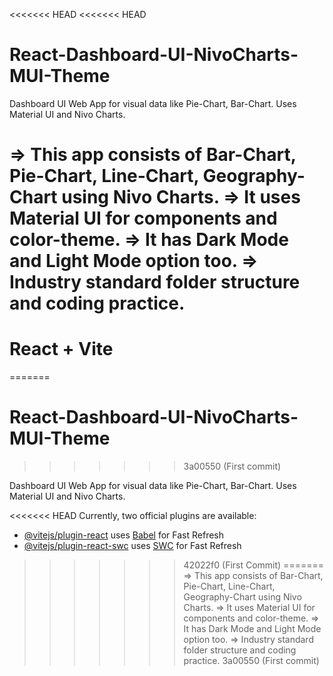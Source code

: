 <<<<<<< HEAD
<<<<<<< HEAD
# React-Dashboard-UI-NivoCharts-MUI-Theme

Dashboard UI Web App for visual data like Pie-Chart, Bar-Chart. Uses Material UI and Nivo Charts.

=> This app consists of Bar-Chart, Pie-Chart, Line-Chart, Geography-Chart using Nivo Charts.
=> It uses Material UI for components and color-theme.
=> It has Dark Mode and Light Mode option too.
=> Industry standard folder structure and coding practice.
=======
# React + Vite
=======
# React-Dashboard-UI-NivoCharts-MUI-Theme
>>>>>>> 3a00550 (First commit)

Dashboard UI Web App for visual data like Pie-Chart, Bar-Chart. Uses Material UI and Nivo Charts.

<<<<<<< HEAD
Currently, two official plugins are available:

- [@vitejs/plugin-react](https://github.com/vitejs/vite-plugin-react/blob/main/packages/plugin-react/README.md) uses [Babel](https://babeljs.io/) for Fast Refresh
- [@vitejs/plugin-react-swc](https://github.com/vitejs/vite-plugin-react-swc) uses [SWC](https://swc.rs/) for Fast Refresh
>>>>>>> 42022f0 (First Commit)
=======
=> This app consists of Bar-Chart, Pie-Chart, Line-Chart, Geography-Chart using Nivo Charts.
=> It uses Material UI for components and color-theme.
=> It has Dark Mode and Light Mode option too.
=> Industry standard folder structure and coding practice.
>>>>>>> 3a00550 (First commit)
